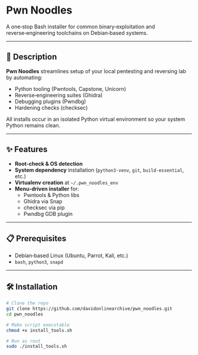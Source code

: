 # Pwn Noodles

A one‑stop Bash installer for common binary‑exploitation and reverse‑engineering toolchains on Debian‑based systems.  

---

## 🚀 Description

**Pwn Noodles** streamlines setup of your local pentesting and reversing lab by automating:

- Python tooling (Pwntools, Capstone, Unicorn)  
- Reverse‑engineering suites (Ghidra)  
- Debugging plugins (Pwndbg)  
- Hardening checks (checksec)  

All installs occur in an isolated Python virtual environment so your system Python remains clean.

---

## ✨ Features

- **Root‑check & OS detection**  
- **System dependency** installation (`python3‑venv`, `git`, `build‑essential`, etc.)  
- **Virtualenv creation** at `~/.pwn_noodles_env`  
- **Menu‑driven installer** for:
  - Pwntools & Python libs  
  - Ghidra via Snap  
  - checksec via pip  
  - Pwndbg GDB plugin  

---

## 📋 Prerequisites

- Debian‑based Linux (Ubuntu, Parrot, Kali, etc.)  
- `bash`, `python3`, `snapd`  

---

## 🛠 Installation

```bash
# Clone the repo
git clone https://github.com/davidonlinearchive/pwn_noodles.git
cd pwn_noodles

# Make script executable
chmod +x install_tools.sh

# Run as root
sudo ./install_tools.sh
